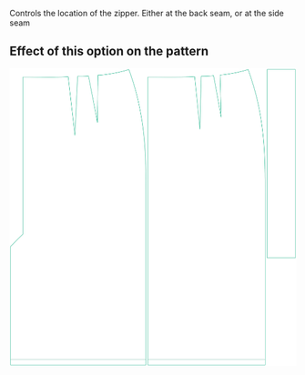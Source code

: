 Controls the location of the zipper.
Either at the back seam, or at the side seam

## Effect of this option on the pattern

![This image shows the effect of this option by superimposing several variants that have a different value for this option](penelope_zipperlocation_sample.svg "Effect of this option on the pattern")
